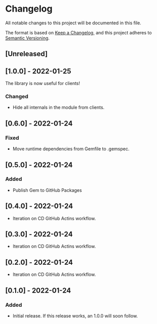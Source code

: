 # Changelog
All notable changes to this project will be documented in this file.

The format is based on [Keep a Changelog](https://keepachangelog.com/en/1.0.0/),
and this project adheres to [Semantic Versioning](https://semver.org/spec/v2.0.0.html).

## [Unreleased]

## [1.0.0] - 2022-01-25
The library is now useful for clients!

### Changed
- Hide all internals in the module from clients.

## [0.6.0] - 2022-01-24
### Fixed
- Move runtime dependencies from Gemfile to .gemspec.

## [0.5.0] - 2022-01-24
### Added
- Publish Gem to GitHub Packages

## [0.4.0] - 2022-01-24
- Iteration on CD GitHub Actins workflow.

## [0.3.0] - 2022-01-24
- Iteration on CD GitHub Actins workflow.

## [0.2.0] - 2022-01-24
- Iteration on CD GitHub Actins workflow.

## [0.1.0] - 2022-01-24
### Added
- Initial release. If this release works, an 1.0.0 will soon follow.
